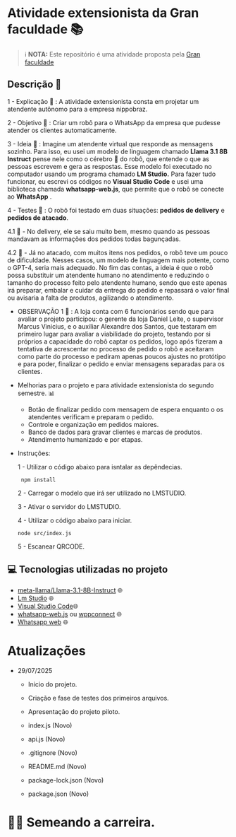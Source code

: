 # Atividade extensionista da Gran faculdade 📚

> ℹ️ **NOTA:** Este repositório é uma atividade proposta pela [Gran faculdade](https://faculdade.grancursosonline.com.br/)


## Descrição 📃

1 - Explicação :memo: : A atividade extensionista consta em projetar um atendente autônomo para a empresa nippobraz. 

2 - Objetivo :dart: : Criar um robô para o WhatsApp da empresa que pudesse atender os clientes automaticamente.

3 - Ideia :thought_balloon: : Imagine um atendente virtual que responde as mensagens sozinho. 
Para isso, eu usei um modelo de linguagem chamado **Llama 3.1 8B Instruct** 
 pense nele como o cérebro 🧠 do robô, que entende o que as pessoas escrevem e gera as respostas. 
 Esse modelo foi executado no computador usando um programa chamado **LM Studio.** 
 Para fazer tudo funcionar, eu escrevi os códigos no **Visual Studio Code** e usei uma biblioteca chamada **whatsapp-web.js**, que permite que o robô se conecte ao **WhatsApp**
.

4 - Testes :repeat: : O robô foi testado em duas situações: **pedidos de delivery** e **pedidos de atacado**. 

4.1 :triangular_flag_on_post: - No delivery, ele se saiu muito bem, mesmo quando as pessoas mandavam as informações dos pedidos todas bagunçadas. 

4.2 :triangular_flag_on_post: - Já no atacado, com muitos itens nos pedidos, o robô teve um pouco de dificuldade. 
 Nesses casos, um modelo de linguagem mais potente, como o GPT-4, seria mais adequado. 
 No fim das contas, a ideia é que o robô possa substituir um atendente humano no atendimento e reduzindo o tamanho do processo feito pelo atendente humano, 
 sendo que este apenas irá preparar, embalar e cuidar da entrega do pedido e repassará o valor final ou avisaria a falta de produtos, agilizando o atendimento.

- OBSERVAÇÃO 1 :bookmark_tabs: : A loja conta com 6 funcionários sendo que para avaliar o projeto participou: o gerente da loja Daniel Leite, o supervisor Marcus Vinicius, e o auxiliar Alexandre dos Santos, que testaram em primeiro lugar para avaliar a viabilidade do projeto, testando por si próprios a capacidade do robô captar os pedidos, 
logo após fizeram a tentativa de acrescentar no processo de pedido o robô e aceitaram como parte do processo e pediram apenas poucos ajustes no protótipo e para poder, 
finalizar o pedido e enviar mensagens separadas para os clientes.

- Melhorias para o projeto e para atividade extensionista do segundo semestre. :bar_chart:

  - Botão de finalizar pedido com mensagem de espera enquanto o os atendentes verificam e preparam o pedido.
  - Controle e organização em pedidos maiores.
  - Banco de dados para gravar clientes e marcas de produtos.
  - Atendimento humanizado e por etapas.

- Instruções:

    1 - Utilizar o código abaixo para isntalar as depêndecias.

       npm install

    2 - Carregar o modelo que irá ser utilizado no LMSTUDIO.

    3 - Ativar o  servidor do LMSTUDIO.

    4 - Utilizar o código abaixo para iniciar.

      node src/index.js

    5 - Escanear QRCODE.

## 💻 Tecnologias utilizadas no projeto

- [meta-llama/Llama-3.1-8B-Instruct](https://huggingface.co/meta-llama/Llama-3.1-8B-Instruct) :globe_with_meridians:
- [Lm Studio](https://lmstudio.ai/) :globe_with_meridians:
- [Visual Studio Code](https://code.visualstudio.com/):globe_with_meridians:
- [whatsapp-web.js](https://github.com/pedroslopez/whatsapp-web.js.git) ou [wppconnect](https://github.com/wppconnect-team/wppconnect.git) :globe_with_meridians:
- [Whatsapp web](https://www.whatsapp.com/?lang=pt_BR) :globe_with_meridians:



# Atualizações

- 29/07/2025

    - Inicio do projeto. 
    - Criação e fase de testes dos primeiros arquivos.
    - Apresentação do projeto piloto.
 
    - index.js (Novo)
    - api.js (Novo)

    - .gitignore (Novo)
    - README.md (Novo)
    - package-lock.json (Novo)
    - package.json (Novo)





# 👨‍💻 Semeando a carreira.
